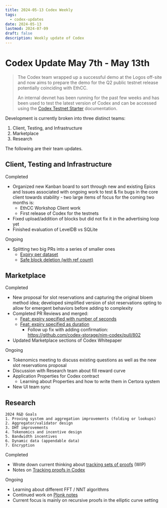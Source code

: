 ```yaml
---
title: 2024-05-13 Codex Weekly
tags:
  - codex-updates
date: 2024-05-13
lastmod: 2024-07-09
draft: false
description: Weekly update of Codex
---
```


# Codex Update May 7th - May 13th
> The Codex team wrapped up a successful demo at the Logos off-site and now aims to prepare the demo for the Q2 public testnet release potentially coinciding with EthCC. 
> 
> An internal devnet has been running for the past few weeks and has been used to test the latest version of Codex and can be accessed using the [Codex Testnet Starter](https://github.com/codex-storage/codex-testnet-starter) documentation.

Development is currently broken into three distinct teams: 

1. Client, Testing, and Infrastructure
2. Marketplace 
3. Research

The following are their team updates.

## Client, Testing and Infrastructure
Completed
- Organized new Kanban board to sort through new and existing Epics and Issues associated with ongoing work to test & fix bugs in the core client towards stability - two large items of focus for the coming two months is:
    - EthCC Workshop Client work
    - First release of Codex for the testnets
- Fixed upload/addition of blocks but did not fix it in the advertising loop yet
- Finished evaluation of LevelDB vs SQLite

Ongoing
- Splitting two big PRs into a series of smaller ones
  - [Expiry per dataset](https://github.com/codex-storage/nim-codex/pull/678)
  - [Safe block deletion (with ref count)](https://github.com/codex-storage/nim-codex/pull/631)

## Marketplace
Completed
- New proposal for slot reservations and capturing the original bloem method idea; developed simplified version of slot reservations opting to allow for emergent behaviors before adding to complexity
- Completed PR Reviews and merged:
  - [Feat: expiry specified with number of seconds](https://github.com/codex-storage/nim-codex/pull/793)
  - [Feat: expiry specified as duration](https://github.com/codex-storage/codex-contracts-eth/pull/99)
    - Follow up fix with adding confirmation: https://github.com/codex-storage/nim-codex/pull/802
- Updated Marketplace sections of Codex Whitepaper

Ongoing
- Tokenomics meeting to discuss existing questions as well as the new slot reservations proposal
- Discussion with Research team about fill reward curve
- Application Properties for Codex contract
  - Learning about Properties and how to write them in Certora system
- New UI team sync

## Research
```
2024 R&D Goals
1. Proving system and aggregation improvements (folding or lookups)
2. Aggregator/validator design
3. DHT improvements
4. Tokenomics and incentive design
5. Bandwidth incentives
6. Dynamic data (appendable data)
7. Encryption
```
Completed
- Wrote down current thinking about [tracking sets of proofs](https://hackmd.io/@bkomuves/SyPHG0PfR) (WIP)
- Notes on [Tracking proofs in Codex](https://hackmd.io/@bkomuves/SyPHG0PfR)

Ongoing
- Learning about different FFT / NNT algorithms
- Continued work on [Plonk notes](https://github.com/codex-storage/zk-research-artifacts/blob/master/notes/plonk/plonk-notes.pdf)
- Current focus is mainly on recursive proofs in the elliptic curve setting